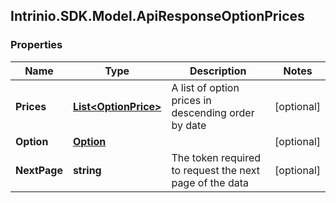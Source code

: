 ## Intrinio.SDK.Model.ApiResponseOptionPrices
### Properties

Name | Type | Description | Notes
------------ | ------------- | ------------- | -------------
**Prices** | [**List&lt;OptionPrice&gt;**](OptionPrice.md) | A list of option prices in descending order by date | [optional] 
**Option** | [**Option**](Option.md) |  | [optional] 
**NextPage** | **string** | The token required to request the next page of the data | [optional] 

